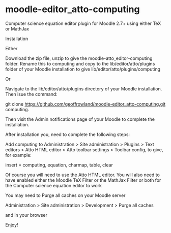 moodle-editor_atto-computing
============================

Computer science equation editor plugin for Moodle 2.7+ using either TeX or MathJax

Installation

Either

Download the zip file, unzip to give the moodle-atto_editor-computing folder. Rename this to computing and copy to the lib/editor/atto/plugins folder of your Moodle installation to give lib/editor/atto/plugins/computing

Or 

Navigate to the lib/editor/atto/plugins directory of your Moodle installation. Then isue the command:

git clone https://github.com/geoffrowland/moodle-editor_atto-computing.git computing.

Then visit the Admin notifications page of your Moodle to complete the installation.

After installation you, need to complete the following steps:

Add computing to Administration > Site administration > Plugins > Text editors > Atto HTML editor > Atto toolbar settings > Toolbar config, to give, for example:

insert = computing, equation, charmap, table, clear

Of course you will need to use the Atto HTML editor. You will also need to have enabled either the Moodle TeX Filter or the MathJax Filter or both for the Computer science equation editor to work

You may need to Purge all caches on your Moodle server

Administration > Site administration > Development > Purge all caches

and in your browser

Enjoy!

